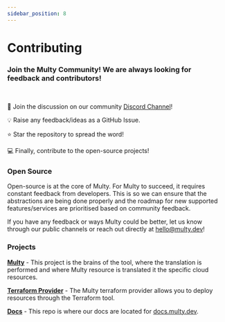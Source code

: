 ```yaml
---
sidebar_position: 8
---
```


# Contributing

<h3 style={{textAlign: "center"}}> Join the Multy Community! We are always looking for feedback and contributors! </h3>

<br/>

💬  Join the discussion on our community [Discord Channel](https://discord.gg/rgaKXY4tCZ)!

💡  Raise any feedback/ideas as a GitHub Issue.

⭐️  Star the repository to spread the word!

💻  Finally, contribute to the open-source projects!

### Open Source

Open-source is at the core of Multy. For Multy to succeed, it requires constant feedback from developers. This is so we
can ensure that the abstractions are being done properly and the roadmap for new supported features/services are
prioritised based on community feedback.

If you have any feedback or ways Multy could be better, let us know through our public channels or reach out directly at
hello@multy.dev!

### Projects

[**Multy**](https://github.com/multycloud/multy) - This project is the brains of the tool, where the translation is
performed and where Multy resource is translated it the specific cloud resources.

[**Terraform Provider**](https://github.com/multycloud/terraform-provider-multy) - The Multy terraform provider allows you
to deploy resources through the Terraform tool.

[**Docs**](https://github.com/multycloud/multy-docs) - This repo is where our docs are located for [docs.multy.dev](https://docs.multy.dev).
